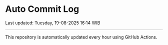 # Auto Commit Log

Last updated: Tuesday, 19-08-2025 16:14 WIB

---

This repository is automatically updated every hour using GitHub Actions.
